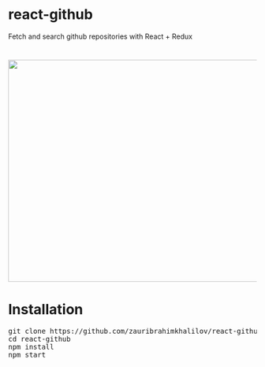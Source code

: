 # react-github
Fetch and search github repositories with React + Redux

#
<p align="center">
  <img src="https://raw.githubusercontent.com/zauribrahimkhalilov/react-github/master/screenshot/home.png" width="800" height="450">
</p>

# Installation

<pre>
git clone https://github.com/zauribrahimkhalilov/react-github.git
cd react-github
npm install
npm start
</pre>